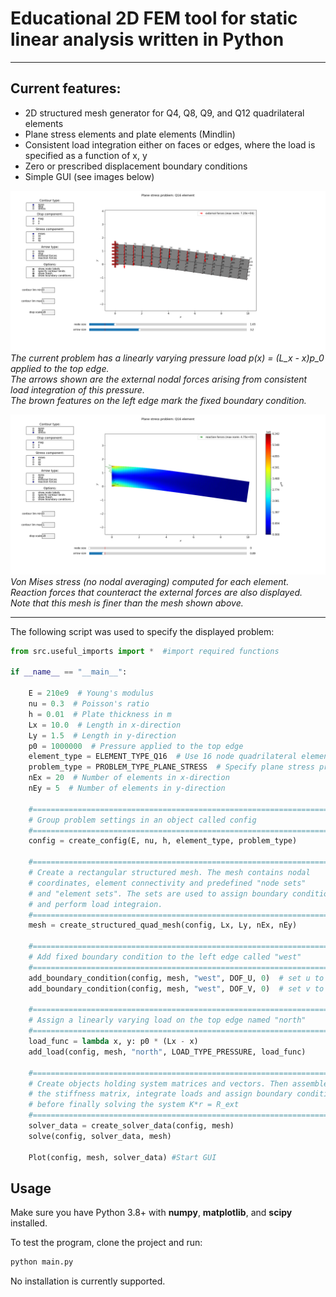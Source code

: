 # Educational 2D FEM tool for static linear analysis written in Python

---

## Current features:
- 2D structured mesh generator for Q4, Q8, Q9, and Q12 quadrilateral elements
- Plane stress elements and plate elements (Mindlin)
- Consistent load integration either on faces or edges, where the load is specified as a function of x, y
- Zero or prescribed displacement boundary conditions
- Simple GUI (see images below)

![](fem-node-labels.png)  
*The current problem has a linearly varying pressure load p(x) = (L_x - x)p_0 applied to the top edge.  
The arrows shown are the external nodal forces arising from consistent load integration of this pressure.  
The brown features on the left edge mark the fixed boundary condition.*

![](fem-stress.png)  
*Von Mises stress (no nodal averaging) computed for each element. Reaction forces that counteract the external forces are also displayed.  
Note that this mesh is finer than the mesh shown above.*

---

The following script was used to specify the displayed problem:

```python
from src.useful_imports import *  #import required functions

if __name__ == "__main__":

    E = 210e9  # Young's modulus 
    nu = 0.3  # Poisson's ratio
    h = 0.01  # Plate thickness in m
    Lx = 10.0  # Length in x-direction
    Ly = 1.5  # Length in y-direction
    p0 = 1000000  # Pressure applied to the top edge
    element_type = ELEMENT_TYPE_Q16  # Use 16 node quadrilateral element
    problem_type = PROBLEM_TYPE_PLANE_STRESS  # Specify plane stress problem
    nEx = 20  # Number of elements in x-direction
    nEy = 5  # Number of elements in y-direction

    #====================================================================
    # Group problem settings in an object called config
    #====================================================================
    config = create_config(E, nu, h, element_type, problem_type)

    #====================================================================
    # Create a rectangular structured mesh. The mesh contains nodal
    # coordinates, element connectivity and predefined "node sets" 
    # and "element sets". The sets are used to assign boundary conditions
    # and perform load integraion.
    #====================================================================
    mesh = create_structured_quad_mesh(config, Lx, Ly, nEx, nEy)

    #====================================================================
    # Add fixed boundary condition to the left edge called "west"
    #====================================================================
    add_boundary_condition(config, mesh, "west", DOF_U, 0)  # set u to 0
    add_boundary_condition(config, mesh, "west", DOF_V, 0)  # set v to 0

    #====================================================================
    # Assign a linearly varying load on the top edge named "north"
    #====================================================================
    load_func = lambda x, y: p0 * (Lx - x) 
    add_load(config, mesh, "north", LOAD_TYPE_PRESSURE, load_func)

    #====================================================================
    # Create objects holding system matrices and vectors. Then assemble
    # the stiffness matrix, integrate loads and assign boundary conditions
    # before finally solving the system K*r = R_ext
    #====================================================================
    solver_data = create_solver_data(config, mesh)
    solve(config, solver_data, mesh)

    Plot(config, mesh, solver_data) #Start GUI


```

## Usage

Make sure you have Python 3.8+ with **numpy**, **matplotlib**, and **scipy** installed.

To test the program, clone the project and run:

```bash
python main.py
```

No installation is currently supported.
